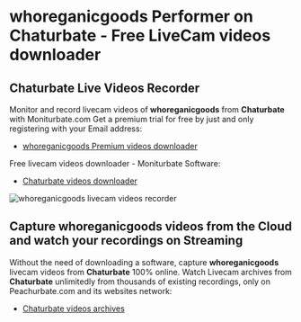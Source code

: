 # whoreganicgoods Performer on Chaturbate - Free LiveCam videos downloader

## Chaturbate Live Videos Recorder

Monitor and record livecam videos of **whoreganicgoods** from **Chaturbate** with Moniturbate.com
Get a premium trial for free by just and only registering with your Email address:
* [whoreganicgoods Premium videos downloader](https://moniturbate.com/request-demo-licence-key.html)

Free livecam videos downloader - Moniturbate Software:
* [Chaturbate videos downloader](https://moniturbate.com/moniturbate-download-software.html)

![whoreganicgoods livecam videos recorder](https://peachurnet.com/templates/moniturbate-software.png)


## Capture whoreganicgoods videos from the Cloud and watch your recordings on Streaming

Without the need of downloading a software, capture **whoreganicgoods** livecam videos from **Chaturbate** 100% online.
Watch Livecam archives from **Chaturbate** unlimitedly from thousands of existing recordings, only on Peachurbate.com and its websites network:
* [Chaturbate videos archives](https://peachurnet.com/)